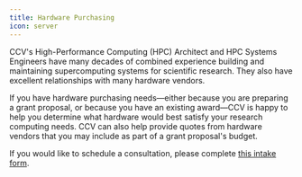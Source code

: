 ```yaml
---
title: Hardware Purchasing 
icon: server 
---
```


CCV's High-Performance Computing (HPC) Architect and HPC Systems Engineers have many decades of combined experience building and maintaining supercomputing systems for scientific research. They also have excellent relationships with many hardware vendors. 

If you have hardware purchasing needs—either because you are preparing a grant proposal, or because you have an existing award—CCV is happy to help you determine what hardware would best satisfy your research computing needs. CCV can also help provide quotes from hardware vendors that you may include as part of a grant proposal's budget. 

If you would like to schedule a consultation, please complete [this intake form](https://app.smartsheet.com/b/form/033e8cdbfbb54ab9bbacaa28933969b6). 
